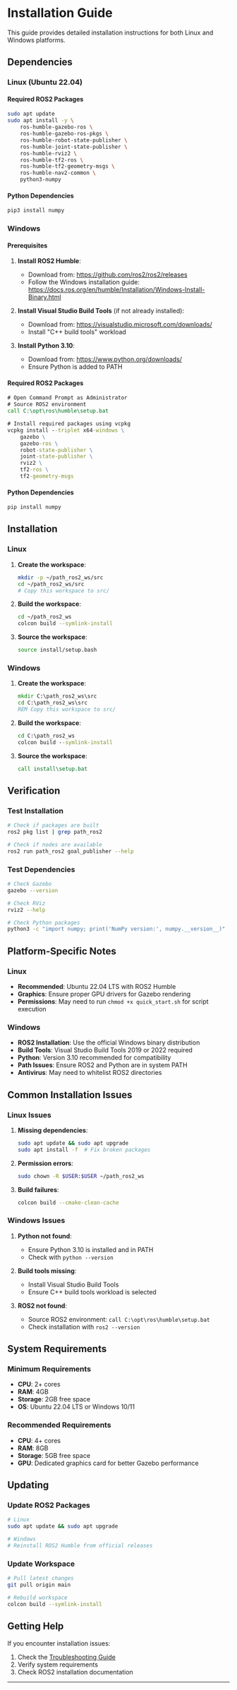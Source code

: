# Installation Guide

This guide provides detailed installation instructions for both Linux and Windows platforms.

## Dependencies

### Linux (Ubuntu 22.04)

#### Required ROS2 Packages
```bash
sudo apt update
sudo apt install -y \
    ros-humble-gazebo-ros \
    ros-humble-gazebo-ros-pkgs \
    ros-humble-robot-state-publisher \
    ros-humble-joint-state-publisher \
    ros-humble-rviz2 \
    ros-humble-tf2-ros \
    ros-humble-tf2-geometry-msgs \
    ros-humble-nav2-common \
    python3-numpy
```

#### Python Dependencies
```bash
pip3 install numpy
```

### Windows

#### Prerequisites
1. **Install ROS2 Humble**:
   - Download from: https://github.com/ros2/ros2/releases
   - Follow the Windows installation guide: https://docs.ros.org/en/humble/Installation/Windows-Install-Binary.html

2. **Install Visual Studio Build Tools** (if not already installed):
   - Download from: https://visualstudio.microsoft.com/downloads/
   - Install "C++ build tools" workload

3. **Install Python 3.10**:
   - Download from: https://www.python.org/downloads/
   - Ensure Python is added to PATH

#### Required ROS2 Packages
```cmd
# Open Command Prompt as Administrator
# Source ROS2 environment
call C:\opt\ros\humble\setup.bat

# Install required packages using vcpkg
vcpkg install --triplet x64-windows \
    gazebo \
    gazebo-ros \
    robot-state-publisher \
    joint-state-publisher \
    rviz2 \
    tf2-ros \
    tf2-geometry-msgs
```

#### Python Dependencies
```cmd
pip install numpy
```

## Installation

### Linux

1. **Create the workspace**:
   ```bash
   mkdir -p ~/path_ros2_ws/src
   cd ~/path_ros2_ws/src
   # Copy this workspace to src/
   ```

2. **Build the workspace**:
   ```bash
   cd ~/path_ros2_ws
   colcon build --symlink-install
   ```

3. **Source the workspace**:
   ```bash
   source install/setup.bash
   ```

### Windows

1. **Create the workspace**:
   ```cmd
   mkdir C:\path_ros2_ws\src
   cd C:\path_ros2_ws\src
   REM Copy this workspace to src/
   ```

2. **Build the workspace**:
   ```cmd
   cd C:\path_ros2_ws
   colcon build --symlink-install
   ```

3. **Source the workspace**:
   ```cmd
   call install\setup.bat
   ```

## Verification

### Test Installation
```bash
# Check if packages are built
ros2 pkg list | grep path_ros2

# Check if nodes are available
ros2 run path_ros2 goal_publisher --help
```

### Test Dependencies
```bash
# Check Gazebo
gazebo --version

# Check RViz
rviz2 --help

# Check Python packages
python3 -c "import numpy; print('NumPy version:', numpy.__version__)"
```

## Platform-Specific Notes

### Linux
- **Recommended**: Ubuntu 22.04 LTS with ROS2 Humble
- **Graphics**: Ensure proper GPU drivers for Gazebo rendering
- **Permissions**: May need to run `chmod +x quick_start.sh` for script execution

### Windows
- **ROS2 Installation**: Use the official Windows binary distribution
- **Build Tools**: Visual Studio Build Tools 2019 or 2022 required
- **Python**: Version 3.10 recommended for compatibility
- **Path Issues**: Ensure ROS2 and Python are in system PATH
- **Antivirus**: May need to whitelist ROS2 directories

## Common Installation Issues

### Linux Issues
1. **Missing dependencies**:
   ```bash
   sudo apt update && sudo apt upgrade
   sudo apt install -f  # Fix broken packages
   ```

2. **Permission errors**:
   ```bash
   sudo chown -R $USER:$USER ~/path_ros2_ws
   ```

3. **Build failures**:
   ```bash
   colcon build --cmake-clean-cache
   ```

### Windows Issues
1. **Python not found**:
   - Ensure Python 3.10 is installed and in PATH
   - Check with `python --version`

2. **Build tools missing**:
   - Install Visual Studio Build Tools
   - Ensure C++ build tools workload is selected

3. **ROS2 not found**:
   - Source ROS2 environment: `call C:\opt\ros\humble\setup.bat`
   - Check installation with `ros2 --version`

## System Requirements

### Minimum Requirements
- **CPU**: 2+ cores
- **RAM**: 4GB
- **Storage**: 2GB free space
- **OS**: Ubuntu 22.04 LTS or Windows 10/11

### Recommended Requirements
- **CPU**: 4+ cores
- **RAM**: 8GB
- **Storage**: 5GB free space
- **GPU**: Dedicated graphics card for better Gazebo performance

## Updating

### Update ROS2 Packages
```bash
# Linux
sudo apt update && sudo apt upgrade

# Windows
# Reinstall ROS2 Humble from official releases
```

### Update Workspace
```bash
# Pull latest changes
git pull origin main

# Rebuild workspace
colcon build --symlink-install
```

## Getting Help

If you encounter installation issues:

1. Check the [Troubleshooting Guide](TROUBLESHOOTING.md)
2. Verify system requirements
3. Check ROS2 installation documentation

---
